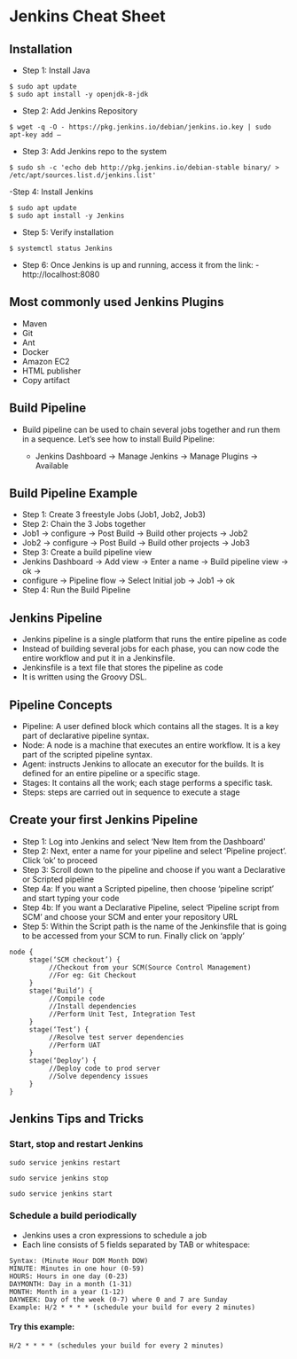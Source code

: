 # Jenkins Cheat Sheet
## Installation
-   Step 1: Install Java
```
$ sudo apt update
$ sudo apt install -y openjdk-8-jdk
```

-   Step 2: Add Jenkins Repository
```
$ wget -q -O - https://pkg.jenkins.io/debian/jenkins.io.key | sudo apt-key add –
```

-   Step 3: Add Jenkins repo to the system
```
$ sudo sh -c 'echo deb http://pkg.jenkins.io/debian-stable binary/ > /etc/apt/sources.list.d/jenkins.list'
```

-Step 4: Install Jenkins
```
$ sudo apt update
$ sudo apt install -y Jenkins
```

-   Step 5: Verify installation
```
$ systemctl status Jenkins
```

-   Step 6: Once Jenkins is up and running, access it from the link:
   -http://localhost:8080


## Most commonly used Jenkins Plugins
  - Maven
  - Git
  - Ant
  - Docker
  - Amazon EC2
  - HTML publisher
  - Copy artifact


## Build Pipeline
 - Build pipeline can be used to chain several jobs together and run them in a sequence. Let’s see how to install Build Pipeline:

    - Jenkins Dashboard -> Manage Jenkins -> Manage Plugins -> Available


## Build Pipeline Example
 - Step 1: Create 3 freestyle Jobs (Job1, Job2, Job3)
 - Step 2: Chain the 3 Jobs together
  - Job1 -> configure -> Post Build -> Build other projects -> Job2
  - Job2 -> configure -> Post Build -> Build other projects -> Job3
 - Step 3: Create a build pipeline view
  - Jenkins Dashboard -> Add view -> Enter a name -> Build pipeline view -> ok ->
  - configure -> Pipeline flow -> Select Initial job -> Job1 -> ok
 - Step 4: Run the Build Pipeline

## Jenkins Pipeline
 - Jenkins pipeline is a single platform that runs the entire pipeline as code
 - Instead of building several jobs for each phase, you can now code the entire workflow and put it in a Jenkinsfile.
 - Jenkinsfile is a text file that stores the pipeline as code
 - It is written using the Groovy DSL.

## Pipeline Concepts
 - Pipeline: A user defined block which contains all the stages. It is a key part of declarative pipeline syntax.
 - Node: A node is a machine that executes an entire workflow. It is a key part of the scripted pipeline syntax.
 - Agent: instructs Jenkins to allocate an executor for the builds. It is defined for an entire pipeline or a specific stage.
 - Stages: It contains all the work; each stage performs a specific task.
 - Steps: steps are carried out in sequence to execute a stage


## Create your first Jenkins Pipeline
 - Step 1: Log into Jenkins and select ‘New Item from the Dashboard'
 - Step 2: Next, enter a name for your pipeline and select ‘Pipeline project’. Click ‘ok’ to proceed
 - Step 3: Scroll down to the pipeline and choose if you want a Declarative or Scripted pipeline
 - Step 4a: If you want a Scripted pipeline, then choose ‘pipeline script’ and start typing your code
 - Step 4b: If you want a Declarative Pipeline, select ‘Pipeline script from SCM’ and choose your SCM and enter your repository URL
 - Step 5: Within the Script path is the name of the Jenkinsfile that is going to be accessed from your SCM to run. Finally click on ‘apply’
```
node {
     stage(‘SCM checkout’) {
          //Checkout from your SCM(Source Control Management)
          //For eg: Git Checkout
     }
     stage(‘Build’) {
          //Compile code
          //Install dependencies
          //Perform Unit Test, Integration Test
     }
     stage(‘Test’) {
          //Resolve test server dependencies
          //Perform UAT
     }
     stage(‘Deploy’) {
          //Deploy code to prod server
          //Solve dependency issues
     }
}
```

## Jenkins Tips and Tricks
### Start, stop and restart Jenkins
```
sudo service jenkins restart
```

```
sudo service jenkins stop
```

```
sudo service jenkins start
```

### Schedule a build periodically
 - Jenkins uses a cron expressions to schedule a job
 - Each line consists of 5 fields separated by TAB or whitespace:
```
Syntax: (Minute Hour DOM Month DOW)
MINUTE: Minutes in one hour (0-59)
HOURS: Hours in one day (0-23)
DAYMONTH: Day in a month (1-31)
MONTH: Month in a year (1-12)
DAYWEEK: Day of the week (0-7) where 0 and 7 are Sunday
Example: H/2 * * * * (schedule your build for every 2 minutes)
```
#### Try this example:
```
H/2 * * * * (schedules your build for every 2 minutes)
```
